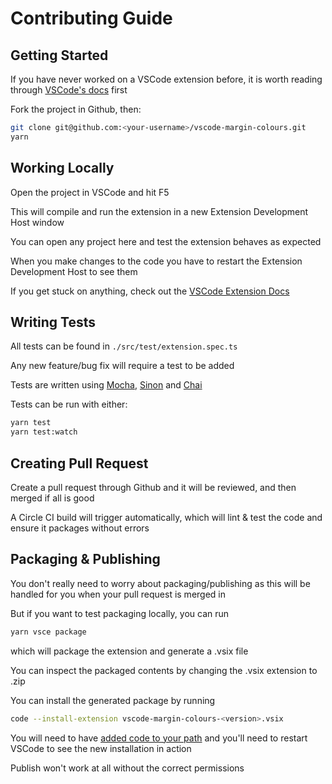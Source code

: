 # Contributing Guide

## Getting Started

If you have never worked on a VSCode extension before, it is worth reading through [VSCode's docs](https://code.visualstudio.com/api) first

Fork the project in Github, then:

```bash
git clone git@github.com:<your-username>/vscode-margin-colours.git
yarn
```

## Working Locally

Open the project in VSCode and hit F5

This will compile and run the extension in a new Extension Development Host window

You can open any project here and test the extension behaves as expected

When you make changes to the code you have to restart the Extension Development Host to see them

If you get stuck on anything, check out the [VSCode Extension Docs](https://code.visualstudio.com/api)

## Writing Tests

All tests can be found in `./src/test/extension.spec.ts`

Any new feature/bug fix will require a test to be added

Tests are written using [Mocha](https://mochajs.org/), [Sinon](https://sinonjs.org/) and [Chai](https://www.chaijs.com/)

Tests can be run with either:

```bash
yarn test
yarn test:watch
```

## Creating Pull Request

Create a pull request through Github and it will be reviewed, and then merged if all is good

A Circle CI build will trigger automatically, which will lint & test the code and ensure it packages without errors

## Packaging & Publishing

You don't really need to worry about packaging/publishing as this will be handled for you when your pull request is merged in

But if you want to test packaging locally, you can run

```bash
yarn vsce package
```

which will package the extension and generate a .vsix file

You can inspect the packaged contents by changing the .vsix extension to .zip

You can install the generated package by running

```bash
code --install-extension vscode-margin-colours-<version>.vsix
```

You will need to have [added code to your path](https://code.visualstudio.com/docs/setup/mac#_launching-from-the-command-line) and you'll need to restart VSCode to see the new installation in action

Publish won't work at all without the correct permissions
